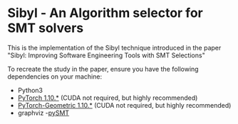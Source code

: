 # Sibyl - An Algorithm selector for SMT solvers

This is the implementation of the Sibyl technique introduced in the paper "Sibyl: Improving Software Engineering Tools with SMT Selections"

To recreate the study in the paper, ensure you have the following dependencies on your machine:

- Python3
- [PyTorch 1.10.*](https://pytorch.org/) (CUDA not required, but highly recommended)
- [PyTorch-Geometric 1.10.*](https://pytorch-geometric.readthedocs.io/en/latest/notes/installation.html) (CUDA not required, but highly recommended)
- graphviz
-[pySMT](https://github.com/pysmt/pysmt)
